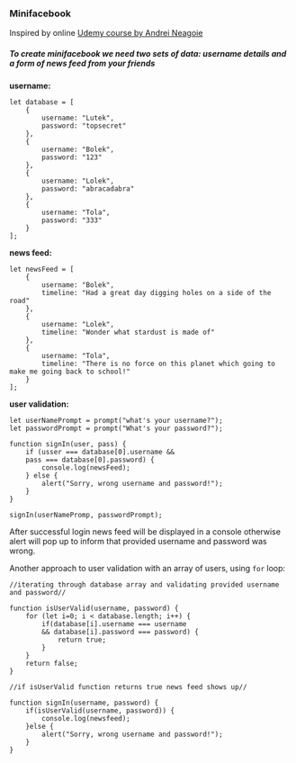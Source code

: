 ### Minifacebook
Inspired by online [Udemy course by Andrei Neagoie](https://www.udemy.com/the-complete-web-developer-in-2018/learn/v4/t/lecture/8670696?start=0)

##### To create minifacebook we need two sets of data: username details and a form of news feed from your friends

__username:__ 
````
let database = [
    {
        username: "Lutek",
        password: "topsecret"
    },
    {
        username: "Bolek",
        password: "123"
    },
    {
        username: "Lolek",
        password: "abracadabra"
    },
    {
        username: "Tola",
        password: "333"
    }
];
````
__news feed:__
````
let newsFeed = [
    {
        username: "Bolek",
        timeline: "Had a great day digging holes on a side of the road"
    },
    {
        username: "Lolek",
        timeline: "Wonder what stardust is made of"
    },
    {
        username: "Tola",
        timeline: "There is no force on this planet which going to make me going back to school!"
    }
];
````
__user validation:__
````
let userNamePrompt = prompt("what's your username?");
let passwordPrompt = prompt("What's your password?");

function signIn(user, pass) {
    if (usser === database[0].username && 
    pass === database[0].password) {
        console.log(newsFeed);
    } else {
        alert("Sorry, wrong username and password!");
    }
}

signIn(userNamePromp, passwordPrompt);
````

After successful login news feed will be displayed in a console otherwise alert will pop up to inform that provided username and password was wrong.

Another approach to user validation with an array of users, using `for` loop:
````
//iterating through database array and validating provided username and password//

function isUserValid(username, password) {
    for (let i=0; i < database.length; i++) {
        if(database[i].username === username 
        && database[i].password === password) {
            return true;
        }
    }
    return false;
}

//if isUserValid function returns true news feed shows up//

function signIn(username, password) {
    if(isUserValid(username, password)) {
        console.log(newsfeed);
    }else {
        alert("Sorry, wrong username and password!");
    }
}
````

